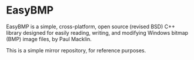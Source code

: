 # EasyBMP

EasyBMP is a simple, cross-platform, open source (revised BSD) C++ library designed for easily reading, writing, and modifying Windows bitmap (BMP) image files, by Paul Macklin.

This is a simple mirror repository, for reference purposes.
